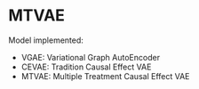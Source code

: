 # MTVAE

Model implemented:

* VGAE: Variational Graph AutoEncoder
* CEVAE: Tradition Causal Effect VAE
* MTVAE: Multiple Treatment Causal Effect VAE
